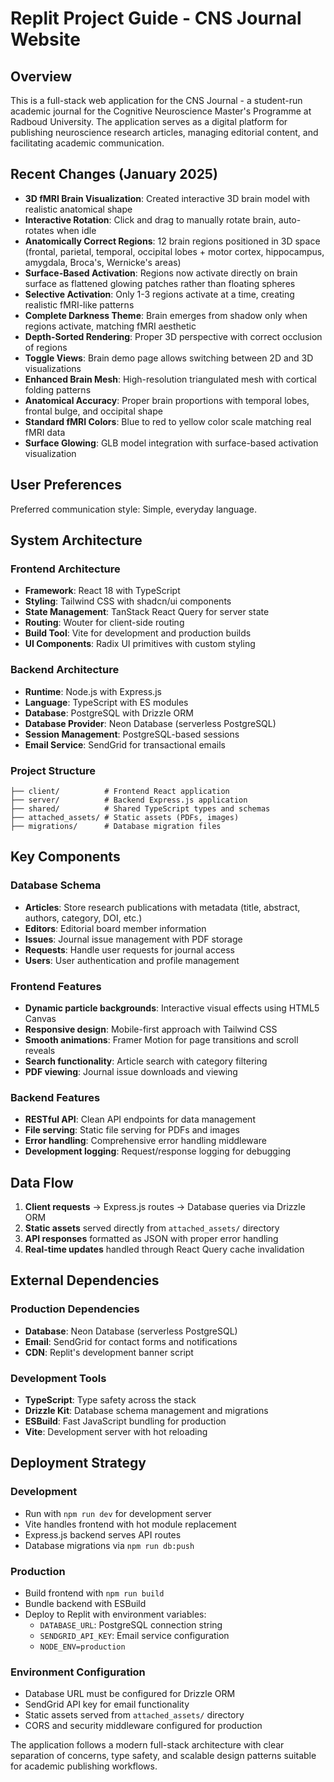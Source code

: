 # Replit Project Guide - CNS Journal Website

## Overview

This is a full-stack web application for the CNS Journal - a student-run academic journal for the Cognitive Neuroscience Master's Programme at Radboud University. The application serves as a digital platform for publishing neuroscience research articles, managing editorial content, and facilitating academic communication.

## Recent Changes (January 2025)

- **3D fMRI Brain Visualization**: Created interactive 3D brain model with realistic anatomical shape
- **Interactive Rotation**: Click and drag to manually rotate brain, auto-rotates when idle
- **Anatomically Correct Regions**: 12 brain regions positioned in 3D space (frontal, parietal, temporal, occipital lobes + motor cortex, hippocampus, amygdala, Broca's, Wernicke's areas)
- **Surface-Based Activation**: Regions now activate directly on brain surface as flattened glowing patches rather than floating spheres
- **Selective Activation**: Only 1-3 regions activate at a time, creating realistic fMRI-like patterns
- **Complete Darkness Theme**: Brain emerges from shadow only when regions activate, matching fMRI aesthetic
- **Depth-Sorted Rendering**: Proper 3D perspective with correct occlusion of regions
- **Toggle Views**: Brain demo page allows switching between 2D and 3D visualizations
- **Enhanced Brain Mesh**: High-resolution triangulated mesh with cortical folding patterns
- **Anatomical Accuracy**: Proper brain proportions with temporal lobes, frontal bulge, and occipital shape
- **Standard fMRI Colors**: Blue to red to yellow color scale matching real fMRI data
- **Surface Glowing**: GLB model integration with surface-based activation visualization

## User Preferences

Preferred communication style: Simple, everyday language.

## System Architecture

### Frontend Architecture
- **Framework**: React 18 with TypeScript
- **Styling**: Tailwind CSS with shadcn/ui components
- **State Management**: TanStack React Query for server state
- **Routing**: Wouter for client-side routing
- **Build Tool**: Vite for development and production builds
- **UI Components**: Radix UI primitives with custom styling

### Backend Architecture
- **Runtime**: Node.js with Express.js
- **Language**: TypeScript with ES modules
- **Database**: PostgreSQL with Drizzle ORM
- **Database Provider**: Neon Database (serverless PostgreSQL)
- **Session Management**: PostgreSQL-based sessions
- **Email Service**: SendGrid for transactional emails

### Project Structure
```
├── client/          # Frontend React application
├── server/          # Backend Express.js application
├── shared/          # Shared TypeScript types and schemas
├── attached_assets/ # Static assets (PDFs, images)
├── migrations/      # Database migration files
```

## Key Components

### Database Schema
- **Articles**: Store research publications with metadata (title, abstract, authors, category, DOI, etc.)
- **Editors**: Editorial board member information
- **Issues**: Journal issue management with PDF storage
- **Requests**: Handle user requests for journal access
- **Users**: User authentication and profile management

### Frontend Features
- **Dynamic particle backgrounds**: Interactive visual effects using HTML5 Canvas
- **Responsive design**: Mobile-first approach with Tailwind CSS
- **Smooth animations**: Framer Motion for page transitions and scroll reveals
- **Search functionality**: Article search with category filtering
- **PDF viewing**: Journal issue downloads and viewing

### Backend Features
- **RESTful API**: Clean API endpoints for data management
- **File serving**: Static file serving for PDFs and images
- **Error handling**: Comprehensive error handling middleware
- **Development logging**: Request/response logging for debugging

## Data Flow

1. **Client requests** → Express.js routes → Database queries via Drizzle ORM
2. **Static assets** served directly from `attached_assets/` directory
3. **API responses** formatted as JSON with proper error handling
4. **Real-time updates** handled through React Query cache invalidation

## External Dependencies

### Production Dependencies
- **Database**: Neon Database (serverless PostgreSQL)
- **Email**: SendGrid for contact forms and notifications
- **CDN**: Replit's development banner script

### Development Tools
- **TypeScript**: Type safety across the stack
- **Drizzle Kit**: Database schema management and migrations
- **ESBuild**: Fast JavaScript bundling for production
- **Vite**: Development server with hot reloading

## Deployment Strategy

### Development
- Run with `npm run dev` for development server
- Vite handles frontend with hot module replacement
- Express.js backend serves API routes
- Database migrations via `npm run db:push`

### Production
- Build frontend with `npm run build`
- Bundle backend with ESBuild
- Deploy to Replit with environment variables:
  - `DATABASE_URL`: PostgreSQL connection string
  - `SENDGRID_API_KEY`: Email service configuration
  - `NODE_ENV=production`

### Environment Configuration
- Database URL must be configured for Drizzle ORM
- SendGrid API key for email functionality
- Static assets served from `attached_assets/` directory
- CORS and security middleware configured for production

The application follows a modern full-stack architecture with clear separation of concerns, type safety, and scalable design patterns suitable for academic publishing workflows.